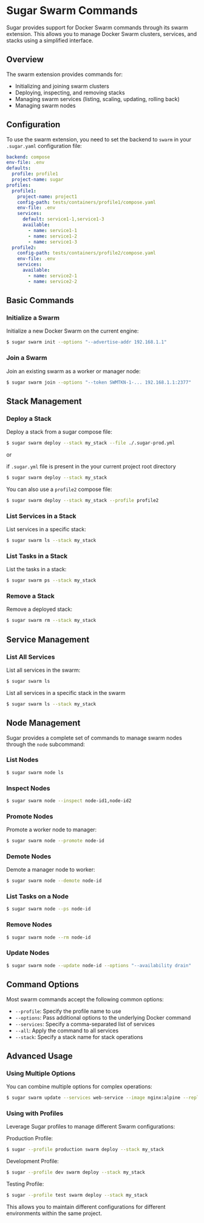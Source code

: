 # Sugar Swarm Commands

Sugar provides support for Docker Swarm commands through its swarm extension.
This allows you to manage Docker Swarm clusters, services, and stacks using a
simplified interface.

## Overview

The swarm extension provides commands for:

- Initializing and joining swarm clusters
- Deploying, inspecting, and removing stacks
- Managing swarm services (listing, scaling, updating, rolling back)
- Managing swarm nodes

## Configuration

To use the swarm extension, you need to set the backend to `swarm` in your
`.sugar.yaml` configuration file:

```yaml
backend: compose
env-file: .env
defaults:
  profile: profile1
  project-name: sugar
profiles:
  profile1:
    project-name: project1
    config-path: tests/containers/profile1/compose.yaml
    env-file: .env
    services:
      default: service1-1,service1-3
      available:
        - name: service1-1
        - name: service1-2
        - name: service1-3
  profile2:
    config-path: tests/containers/profile2/compose.yaml
    env-file: .env
    services:
      available:
        - name: service2-1
        - name: service2-2
```

## Basic Commands

### Initialize a Swarm

Initialize a new Docker Swarm on the current engine:

```bash
$ sugar swarm init --options "--advertise-addr 192.168.1.1"
```

### Join a Swarm

Join an existing swarm as a worker or manager node:

```bash
$ sugar swarm join --options "--token SWMTKN-1-... 192.168.1.1:2377"
```

## Stack Management

### Deploy a Stack

Deploy a stack from a sugar compose file:

```bash
$ sugar swarm deploy --stack my_stack --file ./.sugar-prod.yml
```

or

if `.sugar.yml` file is present in the your current project root directory

```bash
$ sugar swarm deploy --stack my_stack
```

You can also use a `profile2` compose file:

```bash
$ sugar swarm deploy --stack my_stack --profile profile2
```

### List Services in a Stack

List services in a specific stack:

```bash
$ sugar swarm ls --stack my_stack
```

### List Tasks in a Stack

List the tasks in a stack:

```bash
$ sugar swarm ps --stack my_stack
```

### Remove a Stack

Remove a deployed stack:

```bash
$ sugar swarm rm --stack my_stack
```

## Service Management

### List All Services

List all services in the swarm:

```bash
$ sugar swarm ls
```

List all services in a specific stack in the swarm

```bash
$ sugar swarm ls --stack my_stack
```

## Node Management

Sugar provides a complete set of commands to manage swarm nodes through the
`node` subcommand:

### List Nodes

```bash
$ sugar swarm node ls
```

### Inspect Nodes

```bash
$ sugar swarm node --inspect node-id1,node-id2
```

### Promote Nodes

Promote a worker node to manager:

```bash
$ sugar swarm node --promote node-id
```

### Demote Nodes

Demote a manager node to worker:

```bash
$ sugar swarm node --demote node-id
```

### List Tasks on a Node

```bash
$ sugar swarm node --ps node-id
```

### Remove Nodes

```bash
$ sugar swarm node --rm node-id
```

### Update Nodes

```bash
$ sugar swarm node --update node-id --options "--availability drain"
```

## Command Options

Most swarm commands accept the following common options:

- `--profile`: Specify the profile name to use
- `--options`: Pass additional options to the underlying Docker command
- `--services`: Specify a comma-separated list of services
- `--all`: Apply the command to all services
- `--stack`: Specify a stack name for stack operations

## Advanced Usage

### Using Multiple Options

You can combine multiple options for complex operations:

```bash
$ sugar swarm update --services web-service --image nginx:alpine --replicas 3 --detach --env_add "MODE=production,DEBUG=false"
```

### Using with Profiles

Leverage Sugar profiles to manage different Swarm configurations:

Production Profile:

```bash
$ sugar --profile production swarm deploy --stack my_stack
```

Development Profile:

```bash
$ sugar --profile dev swarm deploy --stack my_stack
```

Testing Profile:

```bash
$ sugar --profile test swarm deploy --stack my_stack
```

This allows you to maintain different configurations for different environments
within the same project.
